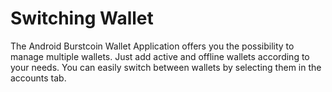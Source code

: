 # Switching Wallet

The Android Burstcoin Wallet Application offers you the possibility to manage multiple wallets. Just add active and offline wallets according to your needs. You can easily switch between wallets by selecting them in the accounts tab.
